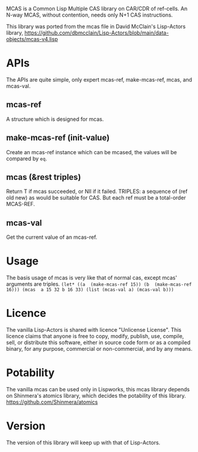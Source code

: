 MCAS is a Common Lisp Multiple CAS library on CAR/CDR of ref-cells.
An N-way MCAS, without contention, needs only N+1 CAS instructions.

This library was ported from the mcas file in David McClain's Lisp-Actors library,
<https://github.com/dbmcclain/Lisp-Actors/blob/main/data-objects/mcas-v4.lisp>

# APIs
The APIs are quite simple, only expert mcas-ref, make-mcas-ref, mcas, and mcas-val.

## mcas-ref
A structure which is designed for mcas.

## make-mcas-ref (init-value)
Create an mcas-ref instance which can be mcased, the values will be compared by `eq`.

## mcas (&rest triples)
Return T if mcas succeeded, or NIl if it failed.
TRIPLES: a sequence of (ref old new) as would be suitable for CAS. But each ref must be a total-order MCAS-REF.

## mcas-val
Get the current value of an mcas-ref.

# Usage
The basis usage of mcas is very like that of normal cas, except mcas' arguments are triples.
`
(let* ((a  (make-mcas-ref 15))
       (b  (make-mcas-ref 16)))
  (mcas  a 15 32
         b 16 33)
  (list (mcas-val a) (mcas-val b)))
`

# Licence
The vanilla Lisp-Actors is shared with licence "Unlicense License".
This licence claims that anyone is free to copy, modify, publish, use, compile,
sell, or distribute this software, either in source code form or as a compiled
binary, for any purpose, commercial or non-commercial, and by any means.

# Potability
The vanilla mcas can be used only in Lispworks,
this mcas library depends on Shinmera's atomics library,
which decides the potability of this library.
https://github.com/Shinmera/atomics

# Version
The version of this library will keep up with that of Lisp-Actors.
